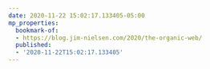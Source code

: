 ```yaml
---
date: 2020-11-22 15:02:17.133405-05:00
mp_properties:
  bookmark-of:
  - https://blog.jim-nielsen.com/2020/the-organic-web/
  published:
  - '2020-11-22T15:02:17.133405'
---
```


